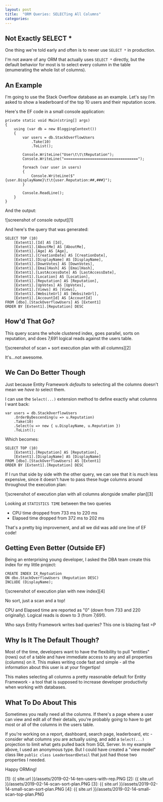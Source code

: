```yaml
---
layout: post
title:  "ORM Queries: SELECTing All Columns"
categories: 
---
```


## Not Exactly SELECT *

One thing we're told early and often is to never use `SELECT *` in production.

I'm not aware of any ORM that actually uses `SELECT *` directly, but the default behavior for most is to select every column in the table (enumerating the whole list of columns).

## An Example

I'm going to use the Stack Overflow database as an example.  Let's say I'm asked to show a leaderboard of the top 10 users and their reputation score.

Here's the EF code in a small console application:

    private static void Main(string[] args)
    {
        using (var db = new BloggingContext())
        {
            var users = db.StackOverflowUsers
                .Take(10)
                .ToList();

            Console.WriteLine("User\t\t\tReputation");
            Console.WriteLine("==================================");

            foreach (var user in users)
            {
                Console.WriteLine($"{user.DisplayName}\t\t{user.Reputation:##,###}");
            }

            Console.ReadLine();
        }
    }

And the output:

![screenshot of console output][1]

And here's the query that was generated:

    SELECT TOP (10)
        [Extent1].[Id] AS [Id],
        [Extent1].[AboutMe] AS [AboutMe],
        [Extent1].[Age] AS [Age],
        [Extent1].[CreationDate] AS [CreationDate],
        [Extent1].[DisplayName] AS [DisplayName],
        [Extent1].[DownVotes] AS [DownVotes],
        [Extent1].[EmailHash] AS [EmailHash],
        [Extent1].[LastAccessDate] AS [LastAccessDate],
        [Extent1].[Location] AS [Location],
        [Extent1].[Reputation] AS [Reputation],
        [Extent1].[UpVotes] AS [UpVotes],
        [Extent1].[Views] AS [Views],
        [Extent1].[WebsiteUrl] AS [WebsiteUrl],
        [Extent1].[AccountId] AS [AccountId]
    FROM [dbo].[StackOverflowUsers] AS [Extent1]
    ORDER BY [Extent1].[Reputation] DESC

## How'd That Go?

This query scans the whole clustered index, goes parallel, sorts on reputation, and does 7,691 logical reads against the users table.

![screenshot of scan + sort execution plan with all columns][2]

It's...not awesome.

## We Can Do Better Though

Just because Entity Framework *defaults* to selecting all the columns doesn't mean we *have to* select them.

I can use the `Select(...)` extension method to define exactly what columns I want back:

    var users = db.StackOverflowUsers
        .OrderByDescending(u => u.Reputation)
        .Take(10)
        .Select(u => new { u.DisplayName, u.Reputation })
        .ToList();

Which becomes:

    SELECT TOP (10)
        [Extent1].[Reputation] AS [Reputation],
        [Extent1].[DisplayName] AS [DisplayName]
    FROM [dbo].[StackOverflowUsers] AS [Extent1]
    ORDER BY [Extent1].[Reputation] DESC

If I run that side by side with the other query, we can see that it is *much* less expensive, since it doesn't have to pass these huge columns around throughout the execution plan:

![screenshot of execution plan with all columns alongside smaller plan][3]

Looking at `STATISTICS TIME` between the two queries

- CPU time dropped from 733 ms to 220 ms
- Elapsed time dropped from  372 ms to 202 ms

That's a pretty big improvement, and all we did was add one line of EF code!

## Getting Even Better (Outside EF)

Being an enterprising young developer, I asked the DBA team create this index for my little project:

    CREATE INDEX IX_Reptuation
    ON dbo.StackOverflowUsers (Reputation DESC)
    INCLUDE (DisplayName);

![screenshot of execution plan with new index][4]

No sort, just a scan and a top!  

CPU and Elapsed time are reported as "0" (down from 733 and 220 originally).  Logical reads is down to 3 (from 7,691).

Who says Entity Framework writes bad queries?  This one is blazing fast =P

## Why Is It The Default Though?

Most of the time, developers want to have the flexibility to pull "entities" (rows) out of a table and have immediate access to any and all properties (columns) on it.  This makes writing code fast and simple - all the information about this user is at your fingertips!  

This makes selecting all columns a pretty reasonable default for Entity Framework - a tool that is supposed to increase developer productivity when working with databases.

## What To Do About This

Sometimes you really need all the columns.  If there's a page where a user can view and edit all of their details, you're probably going to have to get most or all of the columns in the users table.

If you're working on a report, dashboard, search page, leaderboard, etc - consider what columns you are actually using, and add a `Select(...)` projection to limit what gets pulled back from SQL Server.  In my example above, I used an anonymous type.  But I could have created a "view model" class like `public class LeaderboardDetail` that just had those two properties I needed.

Happy ORMing!

[1]: {{ site.url }}/assets/2019-02-14-ten-users-with-rep.PNG
[2]: {{ site.url }}/assets/2019-02-14-scan-sort-plan.PNG
[3]: {{ site.url }}/assets/2019-02-14-small-scan-sort-plan.PNG
[4]: {{ site.url }}/assets/2019-02-14-small-scan-top-plan.PNG
